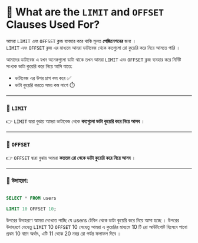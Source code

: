 # 📘 What are the `LIMIT` and `OFFSET` Clauses Used For?

আমরা `LIMIT` এবং `OFFSET` ক্লজ ব্যবহার করে থাকি মূলত **পেজিনেশনের** জন্য ।  
`LIMIT` এবং `OFFSET` ক্লজ এর মাধ্যমে আমরা ডাটাবেজ থেকে কতগুলো রো কুয়েরি করে নিয়ে আসতে পারি ।

আমাদের ডাটাবেজ এ যখন অনেকগুলো ডাটা থাকে তখন আমরা `LIMIT` এবং `OFFSET` ক্লজ ব্যবহার করে নির্দিষ্ট সংখ্যক ডাটা কুয়েরি করে নিয়ে আসি যাতে:

- ডাটাবেজ এর উপর চাপ কম করে ✅  
- ডাটা কুয়েরি করতে সময় কম লাগে ⏱️

---

### 🔹 `LIMIT`

👉 `LIMIT` দ্বারা বুঝায় আমরা ডাটাবেজ থেকে **কতগুলো ডাটা কুয়েরি করে নিয়ে আসব** ।

---

### 🔹 `OFFSET`

👉 `OFFSET` দ্বারা বুঝায় আমরা **কততম রো থেকে ডাটা কুয়েরি করে নিয়ে আসব** ।

---


### 🧪 উদাহরণ:

```sql

SELECT * FROM users

LIMIT 10 OFFSET 10;

```

উপরের উদাহরণে আমরা দেখেতে পাচ্ছি যে users টেবিল থেকে ডাটা কুয়েরি করে নিয়ে আসা হচ্ছে ।  উপরের উদাহরণে  যেহেতু  `LIMIT` 10 `OFFSET`  10  সেহেতু আমরা  এ কুয়েরির মাধ্যমে 10 টি রো আউটপোট হিসেবে পাবো প্রথম  10 বাদে  অর্থাৎ, এটি 11 থেকে 20 নম্বর রো পর্যন্ত ফলাফল দিবে ।
